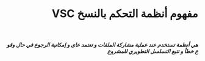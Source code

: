 # <div dir =rtl >مفهوم أنظمة التحكم بالنسخ VSC </div>

<br>

##### <div dir =rtl > هي أنظمة تستخدم عند عملية مشاركة الملفات و تعتمد عاى   و  إمكانية  الرجوع في حال وقو ع خطأ و تتبع التسلسل التطويري للمشروع  </div>

<br>
<br>






